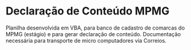 # Declaração de Conteúdo MPMG
 Planilha desenvolvida em VBA, para banco de cadastro de comarcas do MPMG (estágio) e para gerar declaração de conteúdo. Documentação necessária para transporte de micro computadores via Correios.
